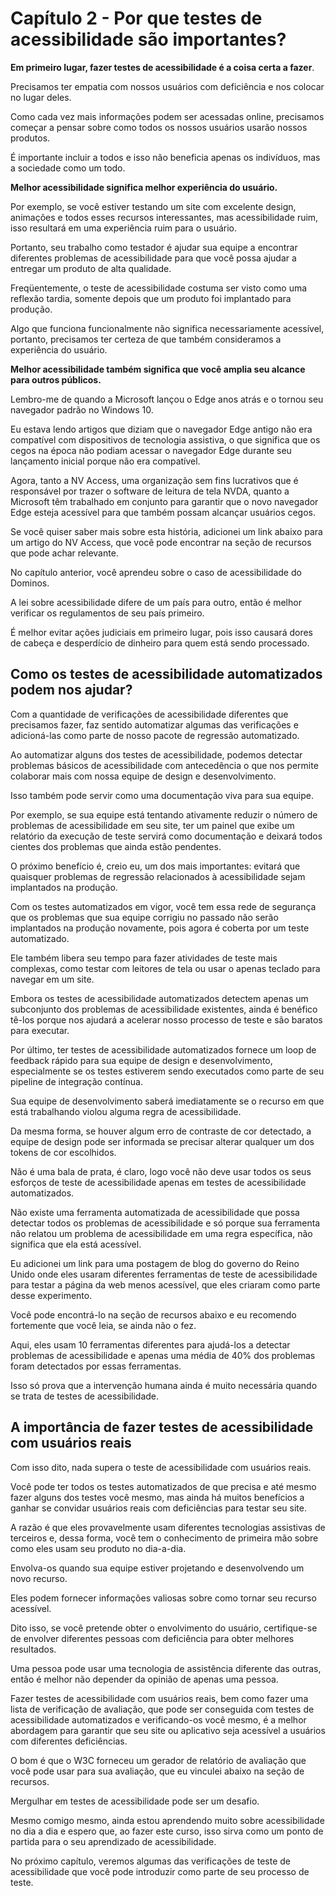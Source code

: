 # Capítulo 2 - Por que testes de acessibilidade são importantes?

**Em primeiro lugar, fazer testes de acessibilidade é a coisa certa a fazer**.

Precisamos ter empatia com nossos usuários com deficiência e nos colocar no lugar deles.

Como cada vez mais informações podem ser acessadas online, precisamos começar a pensar sobre como todos os nossos usuários usarão nossos produtos.

É importante incluir a todos e isso não beneficia apenas os indivíduos, mas a sociedade como um todo.

**Melhor acessibilidade significa melhor experiência do usuário.**

Por exemplo, se você estiver testando um site com excelente design, animações e todos esses recursos interessantes, mas acessibilidade ruim, isso resultará em uma experiência ruim para o usuário.

Portanto, seu trabalho como testador é ajudar sua equipe a encontrar diferentes problemas de acessibilidade para que você possa ajudar a entregar um produto de alta qualidade.

Freqüentemente, o teste de acessibilidade costuma ser visto como uma reflexão tardia, somente depois que um produto foi implantado para produção.

Algo que funciona funcionalmente não significa necessariamente acessível, portanto, precisamos ter certeza de que também consideramos a experiência do usuário.

**Melhor acessibilidade também significa que você amplia seu alcance para outros públicos.**

Lembro-me de quando a Microsoft lançou o Edge anos atrás e o tornou seu navegador padrão no Windows 10.

Eu estava lendo artigos que diziam que o navegador Edge antigo não era compatível com dispositivos de tecnologia assistiva, o que significa que os cegos na época não podiam acessar o navegador Edge durante seu lançamento inicial porque não era compatível.

Agora, tanto a NV Access, uma organização sem fins lucrativos que é responsável por trazer o software de leitura de tela NVDA, quanto a Microsoft têm trabalhado em conjunto para garantir que o novo navegador Edge esteja acessível para que também possam alcançar usuários cegos.

Se você quiser saber mais sobre esta história, adicionei um link abaixo para um artigo do NV Access, que você pode encontrar na seção de recursos que pode achar relevante.

No capítulo anterior, você aprendeu sobre o caso de acessibilidade do Dominos.

A lei sobre acessibilidade difere de um país para outro, então é melhor verificar os regulamentos de seu país primeiro.

É melhor evitar ações judiciais em primeiro lugar, pois isso causará dores de cabeça e desperdício de dinheiro para quem está sendo processado.

## Como os testes de acessibilidade automatizados podem nos ajudar?

Com a quantidade de verificações de acessibilidade diferentes que precisamos fazer, faz sentido automatizar algumas das verificações e adicioná-las como parte de nosso pacote de regressão automatizado.

Ao automatizar alguns dos testes de acessibilidade, podemos detectar problemas básicos de acessibilidade com antecedência o que nos permite colaborar mais com nossa equipe de design e desenvolvimento.

Isso também pode servir como uma documentação viva para sua equipe.

Por exemplo, se sua equipe está tentando ativamente reduzir o número de problemas de acessibilidade em seu site, ter um painel que exibe um relatório da execução de teste servirá como documentação e deixará todos cientes dos problemas que ainda estão pendentes.

O próximo benefício é, creio eu, um dos mais importantes: evitará que quaisquer problemas de regressão relacionados à acessibilidade sejam implantados na produção.

Com os testes automatizados em vigor, você tem essa rede de segurança que os problemas que sua equipe corrigiu no passado não serão implantados na produção novamente, pois agora é coberta por um teste automatizado.

Ele também libera seu tempo para fazer atividades de teste mais complexas, como testar com leitores de tela ou usar o apenas teclado para navegar em um site.

Embora os testes de acessibilidade automatizados detectem apenas um subconjunto dos problemas de acessibilidade existentes, ainda é benéfico tê-los porque nos ajudará a acelerar nosso processo de teste e são baratos para executar.

Por último, ter testes de acessibilidade automatizados fornece um loop de feedback rápido para sua equipe de design e desenvolvimento, especialmente se os testes estiverem sendo executados como parte de seu pipeline de integração contínua.

Sua equipe de desenvolvimento saberá imediatamente se o recurso em que está trabalhando violou alguma regra de acessibilidade.

Da mesma forma, se houver algum erro de contraste de cor detectado, a equipe de design pode ser informada se precisar alterar qualquer um dos tokens de cor escolhidos.

Não é uma bala de prata, é claro, logo você não deve usar todos os seus esforços de teste de acessibilidade apenas em testes de acessibilidade automatizados.

Não existe uma ferramenta automatizada de acessibilidade que possa detectar todos os problemas de acessibilidade e só porque sua ferramenta não relatou um problema de acessibilidade em uma regra específica, não significa que ela está acessível.

Eu adicionei um link para uma postagem de blog do governo do Reino Unido onde eles usaram diferentes ferramentas de teste de acessibilidade para testar a página da web menos acessível, que eles criaram como parte desse experimento.

Você pode encontrá-lo na seção de recursos abaixo e eu recomendo fortemente que você leia, se ainda não o fez.

Aqui, eles usam 10 ferramentas diferentes para ajudá-los a detectar problemas de acessibilidade e apenas uma média de 40% dos problemas foram detectados por essas ferramentas.

Isso só prova que a intervenção humana ainda é muito necessária quando se trata de testes de acessibilidade.

## A importância de fazer testes de acessibilidade com usuários reais

Com isso dito, nada supera o teste de acessibilidade com usuários reais.

Você pode ter todos os testes automatizados de que precisa e até mesmo fazer alguns dos testes você mesmo, mas ainda há muitos benefícios a ganhar se convidar usuários reais com deficiências para testar seu site.

A razão é que eles provavelmente usam diferentes tecnologias assistivas de terceiros e, dessa forma, você tem o conhecimento de primeira mão sobre como eles usam seu produto no dia-a-dia.

Envolva-os quando sua equipe estiver projetando e desenvolvendo um novo recurso.

Eles podem fornecer informações valiosas sobre como tornar seu recurso acessível.

Dito isso, se você pretende obter o envolvimento do usuário, certifique-se de envolver diferentes pessoas com deficiência para obter melhores resultados.

Uma pessoa pode usar uma tecnologia de assistência diferente das outras, então é melhor não depender da opinião de apenas uma pessoa.

Fazer testes de acessibilidade com usuários reais, bem como fazer uma lista de verificação de avaliação, que pode ser conseguida com testes de acessibilidade automatizados e verificando-os você mesmo, é a melhor abordagem para garantir que seu site ou aplicativo seja acessível a usuários com diferentes deficiências.

O bom é que o W3C forneceu um gerador de relatório de avaliação que você pode usar para sua avaliação, que eu vinculei abaixo na seção de recursos.

Mergulhar em testes de acessibilidade pode ser um desafio.

Mesmo comigo mesmo, ainda estou aprendendo muito sobre acessibilidade no dia a dia e espero que, ao fazer este curso, isso sirva como um ponto de partida para o seu aprendizado de acessibilidade.

No próximo capítulo, veremos algumas das verificações de teste de acessibilidade que você pode introduzir como parte de seu processo de teste.

